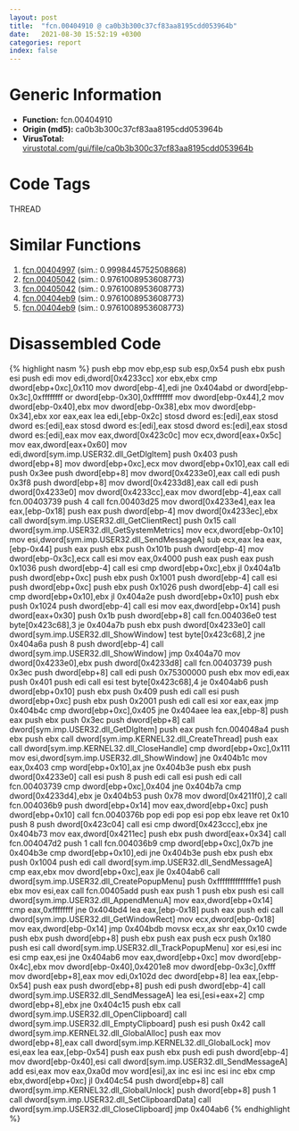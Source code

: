 ```yaml
---
layout: post
title:  "fcn.00404910 @ ca0b3b300c37cf83aa8195cdd053964b"
date:   2021-08-30 15:52:19 +0300
categories: report
index: false
---
```


# Generic Information
- **Function:** fcn.00404910
- **Origin (md5):** ca0b3b300c37cf83aa8195cdd053964b
- **VirusTotal:** [virustotal.com/gui/file/ca0b3b300c37cf83aa8195cdd053964b][virustotal_ref]

# Code Tags
<span class="tag" id="THREAD">THREAD</span>


# Similar Functions

1. [fcn.00404997][similar_1_ref] (sim.: 0.9998445752508868)
2. [fcn.00405042][similar_2_ref] (sim.: 0.9761008953608773)
3. [fcn.00405042][similar_3_ref] (sim.: 0.9761008953608773)
4. [fcn.00404eb9][similar_4_ref] (sim.: 0.9761008953608773)
5. [fcn.00404eb9][similar_5_ref] (sim.: 0.9761008953608773)


# Disassembled Code

{% highlight nasm %}
push ebp
mov ebp,esp
sub esp,0x54
push ebx
push esi
push edi
mov edi,dword[0x4233cc]
xor ebx,ebx
cmp dword[ebp+0xc],0x110
mov dword[ebp-4],edi
jne 0x404abd
or dword[ebp-0x3c],0xffffffff
or dword[ebp-0x30],0xffffffff
mov dword[ebp-0x44],2
mov dword[ebp-0x40],ebx
mov dword[ebp-0x38],ebx
mov dword[ebp-0x34],ebx
xor eax,eax
lea edi,[ebp-0x2c]
stosd dword es:[edi],eax
stosd dword es:[edi],eax
stosd dword es:[edi],eax
stosd dword es:[edi],eax
stosd dword es:[edi],eax
mov eax,dword[0x423c0c]
mov ecx,dword[eax+0x5c]
mov eax,dword[eax+0x60]
mov edi,dword[sym.imp.USER32.dll_GetDlgItem]
push 0x403
push dword[ebp+8]
mov dword[ebp+0xc],ecx
mov dword[ebp+0x10],eax
call edi
push 0x3ee
push dword[ebp+8]
mov dword[0x4233e0],eax
call edi
push 0x3f8
push dword[ebp+8]
mov dword[0x4233d8],eax
call edi
push dword[0x4233e0]
mov dword[0x4233cc],eax
mov dword[ebp-4],eax
call fcn.00403739
push 4
call fcn.00403d25
mov dword[0x4233e4],eax
lea eax,[ebp-0x18]
push eax
push dword[ebp-4]
mov dword[0x4233ec],ebx
call dword[sym.imp.USER32.dll_GetClientRect]
push 0x15
call dword[sym.imp.USER32.dll_GetSystemMetrics]
mov ecx,dword[ebp-0x10]
mov esi,dword[sym.imp.USER32.dll_SendMessageA]
sub ecx,eax
lea eax,[ebp-0x44]
push eax
push ebx
push 0x101b
push dword[ebp-4]
mov dword[ebp-0x3c],ecx
call esi
mov eax,0x4000
push eax
push eax
push 0x1036
push dword[ebp-4]
call esi
cmp dword[ebp+0xc],ebx
jl 0x404a1b
push dword[ebp+0xc]
push ebx
push 0x1001
push dword[ebp-4]
call esi
push dword[ebp+0xc]
push ebx
push 0x1026
push dword[ebp-4]
call esi
cmp dword[ebp+0x10],ebx
jl 0x404a2e
push dword[ebp+0x10]
push ebx
push 0x1024
push dword[ebp-4]
call esi
mov eax,dword[ebp+0x14]
push dword[eax+0x30]
push 0x1b
push dword[ebp+8]
call fcn.004036e0
test byte[0x423c68],3
je 0x404a7b
push ebx
push dword[0x4233e0]
call dword[sym.imp.USER32.dll_ShowWindow]
test byte[0x423c68],2
jne 0x404a6a
push 8
push dword[ebp-4]
call dword[sym.imp.USER32.dll_ShowWindow]
jmp 0x404a70
mov dword[0x4233e0],ebx
push dword[0x4233d8]
call fcn.00403739
push 0x3ec
push dword[ebp+8]
call edi
push 0x75300000
push ebx
mov edi,eax
push 0x401
push edi
call esi
test byte[0x423c68],4
je 0x404ab6
push dword[ebp+0x10]
push ebx
push 0x409
push edi
call esi
push dword[ebp+0xc]
push ebx
push 0x2001
push edi
call esi
xor eax,eax
jmp 0x404b4c
cmp dword[ebp+0xc],0x405
jne 0x404aee
lea eax,[ebp-8]
push eax
push ebx
push 0x3ec
push dword[ebp+8]
call dword[sym.imp.USER32.dll_GetDlgItem]
push eax
push fcn.004048a4
push ebx
push ebx
call dword[sym.imp.KERNEL32.dll_CreateThread]
push eax
call dword[sym.imp.KERNEL32.dll_CloseHandle]
cmp dword[ebp+0xc],0x111
mov esi,dword[sym.imp.USER32.dll_ShowWindow]
jne 0x404b1c
mov eax,0x403
cmp word[ebp+0x10],ax
jne 0x404b3e
push ebx
push dword[0x4233e0]
call esi
push 8
push edi
call esi
push edi
call fcn.00403739
cmp dword[ebp+0xc],0x404
jne 0x404b7a
cmp dword[0x4233d4],ebx
je 0x404b53
push 0x78
mov dword[0x4211f0],2
call fcn.004036b9
push dword[ebp+0x14]
mov eax,dword[ebp+0xc]
push dword[ebp+0x10]
call fcn.0040376b
pop edi
pop esi
pop ebx
leave
ret 0x10
push 8
push dword[0x423c04]
call esi
cmp dword[0x423ccc],ebx
jne 0x404b73
mov eax,dword[0x4211ec]
push ebx
push dword[eax+0x34]
call fcn.004047d2
push 1
call fcn.004036b9
cmp dword[ebp+0xc],0x7b
jne 0x404b3e
cmp dword[ebp+0x10],edi
jne 0x404b3e
push ebx
push ebx
push 0x1004
push edi
call dword[sym.imp.USER32.dll_SendMessageA]
cmp eax,ebx
mov dword[ebp+0xc],eax
jle 0x404ab6
call dword[sym.imp.USER32.dll_CreatePopupMenu]
push 0xffffffffffffffe1
push ebx
mov esi,eax
call fcn.00405add
push eax
push 1
push ebx
push esi
call dword[sym.imp.USER32.dll_AppendMenuA]
mov eax,dword[ebp+0x14]
cmp eax,0xffffffff
jne 0x404bd4
lea eax,[ebp-0x18]
push eax
push edi
call dword[sym.imp.USER32.dll_GetWindowRect]
mov ecx,dword[ebp-0x18]
mov eax,dword[ebp-0x14]
jmp 0x404bdb
movsx ecx,ax
shr eax,0x10
cwde
push ebx
push dword[ebp+8]
push ebx
push eax
push ecx
push 0x180
push esi
call dword[sym.imp.USER32.dll_TrackPopupMenu]
xor esi,esi
inc esi
cmp eax,esi
jne 0x404ab6
mov eax,dword[ebp+0xc]
mov dword[ebp-0x4c],ebx
mov dword[ebp-0x40],0x4201e8
mov dword[ebp-0x3c],0xfff
mov dword[ebp+8],eax
mov edi,0x102d
dec dword[ebp+8]
lea eax,[ebp-0x54]
push eax
push dword[ebp+8]
push edi
push dword[ebp-4]
call dword[sym.imp.USER32.dll_SendMessageA]
lea esi,[esi+eax+2]
cmp dword[ebp+8],ebx
jne 0x404c15
push ebx
call dword[sym.imp.USER32.dll_OpenClipboard]
call dword[sym.imp.USER32.dll_EmptyClipboard]
push esi
push 0x42
call dword[sym.imp.KERNEL32.dll_GlobalAlloc]
push eax
mov dword[ebp+8],eax
call dword[sym.imp.KERNEL32.dll_GlobalLock]
mov esi,eax
lea eax,[ebp-0x54]
push eax
push ebx
push edi
push dword[ebp-4]
mov dword[ebp-0x40],esi
call dword[sym.imp.USER32.dll_SendMessageA]
add esi,eax
mov eax,0xa0d
mov word[esi],ax
inc esi
inc esi
inc ebx
cmp ebx,dword[ebp+0xc]
jl 0x404c54
push dword[ebp+8]
call dword[sym.imp.KERNEL32.dll_GlobalUnlock]
push dword[ebp+8]
push 1
call dword[sym.imp.USER32.dll_SetClipboardData]
call dword[sym.imp.USER32.dll_CloseClipboard]
jmp 0x404ab6
{% endhighlight %}


[similar_1_ref]: /report/fcn.00404997@e1c1647e2a46cfd9190abde0e66f29f3
[similar_2_ref]: /report/fcn.00405042@06689e718004fe3ee3bfc132b456240e
[similar_3_ref]: /report/fcn.00405042@3a780067b4fcdbc523bd6f0e3b89f181
[similar_4_ref]: /report/fcn.00404eb9@045e0ff2c8ee6fdcaf20f3769c6f3c76
[similar_5_ref]: /report/fcn.00404eb9@595b48effa204acca09e846b8e091f46
[virustotal_ref]: https://www.virustotal.com/gui/file/ca0b3b300c37cf83aa8195cdd053964b